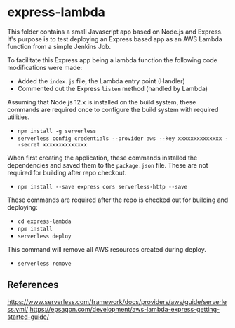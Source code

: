 # express-lambda

This folder contains a small Javascript app based on Node.js and Express.  It's purpose is to test deploying an Express based app as an AWS Lambda function from a simple Jenkins Job.

To facilitate this Express app being a lambda function the following code modifications were made:
* Added the `index.js` file, the Lambda entry point (Handler)
* Commented out the Express `listen` method (handled by Lambda)

Assuming that Node.js 12.x is installed on the build system, these commands are required once to configure the build system with required utilities.
* `npm install -g serverless`
* `serverless config credentials --provider aws --key xxxxxxxxxxxxxx --secret xxxxxxxxxxxxxx`

When first creating the application, these commands installed the dependencies and saved them to the `package.json` file.
These are not required for building after repo checkout.
* `npm install --save express cors serverless-http --save`

These commands are required after the repo is checked out for building and deploying:
* `cd express-lambda`
* `npm install`
* `serverless deploy`

This command will remove all AWS resources created during deploy.
* `serverless remove`

## References
https://www.serverless.com/framework/docs/providers/aws/guide/serverless.yml/
https://epsagon.com/development/aws-lambda-express-getting-started-guide/

